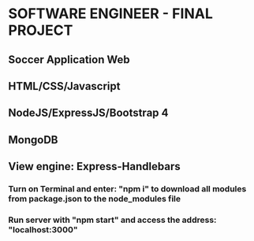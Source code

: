 # SOFTWARE ENGINEER - FINAL PROJECT
## Soccer Application Web
## HTML/CSS/Javascript
## NodeJS/ExpressJS/Bootstrap 4
## MongoDB
## View engine: Express-Handlebars
### Turn on Terminal and enter: "npm i" to download all modules from package.json to the node_modules file
### Run server with "npm start" and access the address: "localhost:3000"
